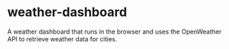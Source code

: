 # weather-dashboard
A weather dashboard that runs in the browser and uses the OpenWeather API to retrieve weather data for cities. 
